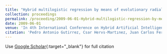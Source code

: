 ```yaml
---
title: "Hybrid multilogistic regression by means of evolutionary radial basis functions: application to precision agriculture"
collection: proceedings
permalink: /proceeding/2009-06-01-Hybrid-multilogistic-regression-by-means-of-evolutionary-radial-basis-functions-application-to-preci
date: 2009-06-01
venue: 'In 4th International Conference on Hybrid Artificial Intelligence Systems (HAIS09)'
citation: 'Pedro Antonio Gutirrez, Csar Hervs-Martınez, Juan Carlos Fernndez, F. Løpez Granados, &quot;Hybrid multilogistic regression by means of evolutionary radial basis functions: application to precision agriculture.&quot; In 4th International Conference on Hybrid Artificial Intelligence Systems (HAIS09), Hybrid Artificial Intelligence Systems, Lecture Notes in Computer Science, Vol. 5572, 2009, Salamanca, Spain, pp.244--251.'
---
```

Use [Google Scholar](https://scholar.google.com/scholar?q=Hybrid+multilogistic+regression+by+means+of+evolutionary+radial+basis+functions:+application+to+precision+agriculture){:target="_blank"} for full citation
